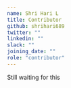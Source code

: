 ```yaml
---
name: Shri Hari L
title: Contributor
github: shrihari689
twitter: ""
linkedin: ""
slack: ""
joining_date: ""
role: "contributor"
---
```


Still waiting for this

